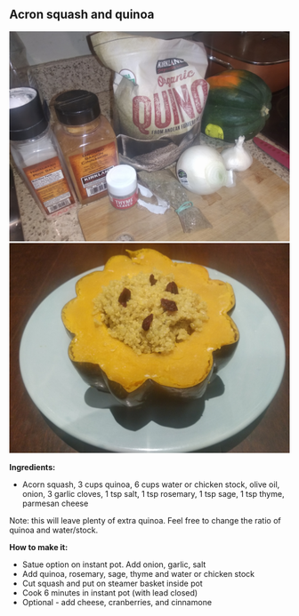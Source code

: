 ## Acron squash and quinoa

![squash-quinoa](squash-quinoa.jpg)
![squash-quinoa2](squash-quinoa2.jpg)

**Ingredients:**
* Acorn squash, 3 cups quinoa, 6 cups water or chicken stock, olive oil, onion, 3 garlic cloves, 1 tsp salt, 1 tsp rosemary, 1 tsp sage, 1 tsp thyme, parmesan cheese

Note: this will leave plenty of extra quinoa. Feel free to change the ratio of quinoa and water/stock.


**How to make it:**
* Satue option on instant pot. Add onion, garlic, salt
* Add quinoa, rosemary, sage, thyme and water or chicken stock
* Cut squash and put on steamer basket inside pot
* Cook 6 minutes in instant pot (with lead closed)
* Optional - add cheese, cranberries, and cinnamone
